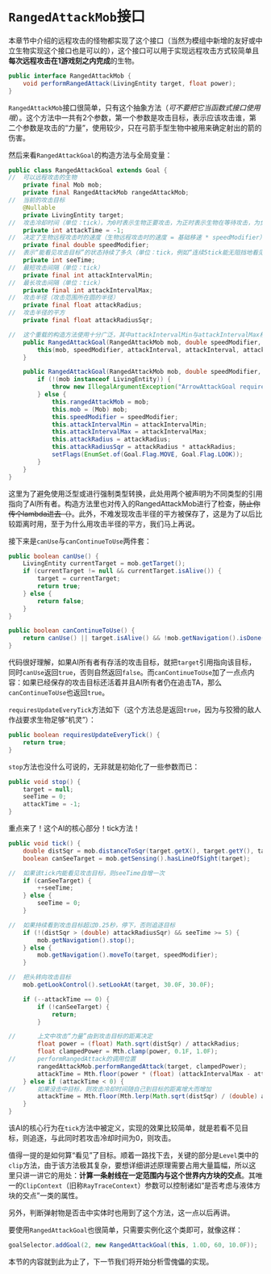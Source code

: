 # `RangedAttackMob`接口

本章节中介绍的远程攻击的怪物都实现了这个接口（当然为模组中新增的友好或中立生物实现这个接口也是可以的），这个接口可以用于实现远程攻击方式较简单且**每次远程攻击在1游戏刻之内完成**的生物。

```java
public interface RangedAttackMob {
    void performRangedAttack(LivingEntity target, float power);
}
```
`RangedAttackMob`接口很简单，只有这个抽象方法（*可不要把它当函数式接口使用哦*）。这个方法中一共有2个参数，第一个参数是攻击目标，表示应该攻击谁，第二个参数是攻击的“力量”，使用较少，只在弓箭手型生物中被用来确定射出的箭的伤害。  

然后来看`RangedAttackGoal`的构造方法与全局变量：

```java
public class RangedAttackGoal extends Goal {
//  可以远程攻击的生物
    private final Mob mob;
    private final RangedAttackMob rangedAttackMob;
//  当前的攻击目标
    @Nullable
    private LivingEntity target;
//  攻击冷却时间（单位：tick），为0时表示生物正要攻击，为正时表示生物在等待攻击，为负时表示生物当前空闲
    private int attackTime = -1;
//  决定了生物远程攻击时的速度（生物远程攻击时的速度 = 基础移速 * speedModifier）
    private final double speedModifier;
//  表示“能看见攻击目标”的状态持续了多久（单位：tick，例如“连续5tick能无阻挡地看见目标”时该值为5）
    private int seeTime;
//  最短攻击间隔（单位：tick）
    private final int attackIntervalMin;
//  最长攻击间隔（单位：tick）
    private final int attackIntervalMax;
//  攻击半径（攻击范围所在圆的半径）
    private final float attackRadius;
//  攻击半径的平方
    private final float attackRadiusSqr;

//  这个重载的构造方法使用十分广泛，其中attackIntervalMin与attackIntervalMax相等，表示攻击间隔固定
    public RangedAttackGoal(RangedAttackMob mob, double speedModifier, int attackInterval, float attackRadius) {
        this(mob, speedModifier, attackInterval, attackInterval, attackRadius);
    }

    public RangedAttackGoal(RangedAttackMob mob, double speedModifier, int attackIntervalMin, int attackIntervalMax, float attackRadius) {
        if (!(mob instanceof LivingEntity)) {
            throw new IllegalArgumentException("ArrowAttackGoal requires Mob implements RangedAttackMob");
        } else {
            this.rangedAttackMob = mob;
            this.mob = (Mob) mob;
            this.speedModifier = speedModifier;
            this.attackIntervalMin = attackIntervalMin;
            this.attackIntervalMax = attackIntervalMax;
            this.attackRadius = attackRadius;
            this.attackRadiusSqr = attackRadius * attackRadius;
            setFlags(EnumSet.of(Goal.Flag.MOVE, Goal.Flag.LOOK));
        }
    }
}
```

这里为了避免使用泛型或进行强制类型转换，此处用两个被声明为不同类型的引用指向了AI所有者。构造方法里也对传入的RangedAttackMob进行了检查，~~防止你传个lambda进去（）~~。此外，不难发现攻击半径的平方被保存了，这是为了以后比较距离时用，至于为什么用攻击半径的平方，我们马上再说。  

接下来是`canUse`与`canContinueToUse`两件套：
```java
public boolean canUse() {
    LivingEntity currentTarget = mob.getTarget();
    if (currentTarget != null && currentTarget.isAlive()) {
        target = currentTarget;
        return true;
    } else {
        return false;
    }
}

public boolean canContinueToUse() {
    return canUse() || target.isAlive() && !mob.getNavigation().isDone();
}
```
代码很好理解，如果AI所有者有存活的攻击目标，就把`target`引用指向该目标，同时`canUse`返回`true`，否则自然返回`false`。而`canContinueToUse`加了一点点内容：如果已经保存的攻击目标还活着并且AI所有者仍在追击TA，那么`canContinueToUse`也返回`true`。

`requiresUpdateEveryTick`方法如下（这个方法总是返回`true`，因为与狡猾的敌人作战要求生物足够“机灵”）：
```java
public boolean requiresUpdateEveryTick() {
    return true;
}
```

`stop`方法也没什么可说的，无非就是初始化了一些参数而已：
```java
public void stop() {
    target = null;
    seeTime = 0;
    attackTime = -1;
}
```

重点来了！这个AI的核心部分！tick方法！
```java
public void tick() {
    double distSqr = mob.distanceToSqr(target.getX(), target.getY(), target.getZ());
    boolean canSeeTarget = mob.getSensing().hasLineOfSight(target);

//  如果该tick内能看见攻击目标，则seeTime自增一次
    if (canSeeTarget) {
        ++seeTime;
    } else {
        seeTime = 0;
    }

//  如果持续看到攻击目标超过0.25秒，停下，否则追逐目标
    if (!(distSqr > (double) attackRadiusSqr) && seeTime >= 5) {
        mob.getNavigation().stop();
    } else {
        mob.getNavigation().moveTo(target, speedModifier);
    }

//  把头转向攻击目标
    mob.getLookControl().setLookAt(target, 30.0F, 30.0F);

    if (--attackTime == 0) {
        if (!canSeeTarget) {
            return;
        }

//      上文中攻击“力量”由到攻击目标的距离决定
        float power = (float) Math.sqrt(distSqr) / attackRadius;
        float clampedPower = Mth.clamp(power, 0.1F, 1.0F);
//      performRangedAttack的调用位置
        rangedAttackMob.performRangedAttack(target, clampedPower);
        attackTime = Mth.floor(power * (float) (attackIntervalMax - attackIntervalMin) + (float) attackIntervalMin);
    } else if (attackTime < 0) {
//      如果没击中目标，则攻击冷却时间随自己到目标的距离增大而增加
        attackTime = Mth.floor(Mth.lerp(Math.sqrt(distSqr) / (double) attackRadius, (double) attackIntervalMin, (double) attackIntervalMax));
    }
}
```
该AI的核心行为在`tick`方法中被定义，实现的效果比较简单，就是若看不见目标，则追逐，与此同时若攻击冷却时间为0，则攻击。  

值得一提的是如何算“看见”了目标。顺着一路找下去，关键的部分是`Level`类中的`clip`方法，由于该方法极其复杂，要想详细讲述原理需要占用大量篇幅，所以这里只讲一讲它的用处：**计算一条射线在一定范围内与这个世界内方块的交点**。其唯一的`ClipContext`（旧称`RayTraceContext`）参数可以控制诸如“是否考虑与液体方块的交点”一类的属性。  

另外，判断弹射物是否击中实体时也用到了这个方法，这一点以后再讲。  

要使用`RangedAttackGoal`也很简单，只需要实例化这个类即可，就像这样：
```java
goalSelector.addGoal(2, new RangedAttackGoal(this, 1.0D, 60, 10.0F));
```

本节的内容就到此为止了，下一节我们将开始分析雪傀儡的实现。
